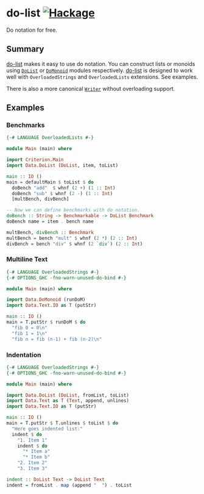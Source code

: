 # do-list [![Hackage][hackage]][do-list]
Do notation for free.

## Summary
[do-list] makes it easy to use do notation. You can construct lists or monoids using [`DoList`] or [`DoMonoid`] modules respectively. [do-list] is designed to work well with `OverloadedStrings` and `OverloadedLists` extensions. See examples.

There is also a more canonical [`Writer`] without overloading support.

## Examples

### Benchmarks
```haskell
{-# LANGUAGE OverloadedLists #-}

module Main (main) where

import Criterion.Main
import Data.DoList (DoList, item, toList)

main :: IO ()
main = defaultMain $ toList $ do
  doBench "add"  $ whnf (2 +) (1 :: Int)
  doBench "sub" $ whnf (2 -) (1 :: Int)
  [multBench, divBench]

-- Now we can define benchmarks with do notation.
doBench :: String -> Benchmarkable -> DoList Benchmark
doBench name = item . bench name

multBench, divBench :: Benchmark
multBench = bench "mult" $ whnf (2 *) (2 :: Int)
divBench = bench "div" $ whnf (2 `div`) (2 :: Int)
```

### Multiline Text
```haskell
{-# LANGUAGE OverloadedStrings #-}
{-# OPTIONS_GHC -fno-warn-unused-do-bind #-}

module Main (main) where

import Data.DoMonoid (runDoM)
import Data.Text.IO as T (putStr)

main :: IO ()
main = T.putStr $ runDoM $ do
  "fib 0 = 0\n"
  "fib 1 = 1\n"
  "fib n = fib (n-1) + fib (n-2)\n"
```

### Indentation
```haskell
{-# LANGUAGE OverloadedStrings #-}
{-# OPTIONS_GHC -fno-warn-unused-do-bind #-}

module Main (main) where

import Data.DoList (DoList, fromList, toList)
import Data.Text as T (Text, append, unlines)
import Data.Text.IO as T (putStr)

main :: IO ()
main = T.putStr $ T.unlines $ toList $ do
  "Here goes indented list:"
  indent $ do
    "1. Item 1"
    indent $ do
      "* Item a"
      "* Item b"
    "2. Item 2"
    "3. Item 3"

indent :: DoList Text -> DoList Text
indent = fromList . map (append "  ") . toList
```

[do-list]: https://hackage.haskell.org/package/do-list
[hackage]: https://img.shields.io/hackage/v/do-list.svg
[`DoList`]: https://hackage.haskell.org/package/do-list/docs/Data-DoList.html
[`DoMonoid`]: https://hackage.haskell.org/package/do-list/docs/Data-DoMonoid.html
[`Writer`]: https://hackage.haskell.org/package/transformers/docs/Control-Monad-Trans-Writer-Lazy.html
